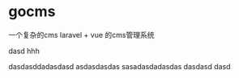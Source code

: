 # gocms
一个复杂的cms
laravel + vue 的cms管理系统

dasd
hhh

dasdasddadasdasd
asdasdasdas
sasadasdadasdas
dasdasd
dasd 